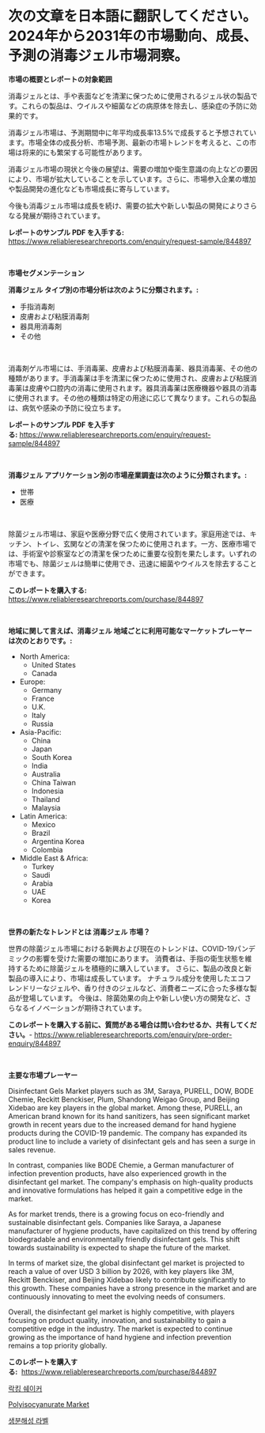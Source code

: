 <p><h1>次の文章を日本語に翻訳してください。2024年から2031年の市場動向、成長、予測の消毒ジェル市場洞察。</h1></p><p><strong>市場の概要とレポートの対象範囲</strong></p>
<p><p>消毒ジェルとは、手や表面などを清潔に保つために使用されるジェル状の製品です。これらの製品は、ウイルスや細菌などの病原体を除去し、感染症の予防に効果的です。</p><p>消毒ジェル市場は、予測期間中に年平均成長率13.5%で成長すると予想されています。市場全体の成長分析、市場予測、最新の市場トレンドを考えると、この市場は将来的にも繁栄する可能性があります。</p><p>消毒ジェル市場の現状と今後の展望は、需要の増加や衛生意識の向上などの要因により、市場が拡大していることを示しています。さらに、市場参入企業の増加や製品開発の進化なども市場成長に寄与しています。</p><p>今後も消毒ジェル市場は成長を続け、需要の拡大や新しい製品の開発によりさらなる発展が期待されています。</p></p>
<p><strong>レポートのサンプル PDF を入手する:</strong> <a href="https://www.reliableresearchreports.com/enquiry/request-sample/844897">https://www.reliableresearchreports.com/enquiry/request-sample/844897</a></p>
<p>&nbsp;</p>
<p><strong>市場セグメンテーション</strong></p>
<p><strong>消毒ジェル タイプ別の市場分析は次のように分類されます。:</strong></p>
<p><ul><li>手指消毒剤</li><li>皮膚および粘膜消毒剤</li><li>器具用消毒剤</li><li>その他</li></ul></p>
<p>&nbsp;</p>
<p><p>消毒剤ゲル市場には、手消毒薬、皮膚および粘膜消毒薬、器具消毒薬、その他の種類があります。手消毒薬は手を清潔に保つために使用され、皮膚および粘膜消毒薬は皮膚や口腔内の消毒に使用されます。器具消毒薬は医療機器や器具の消毒に使用されます。その他の種類は特定の用途に応じて異なります。これらの製品は、病気や感染の予防に役立ちます。</p></p>
<p><strong>レポートのサンプル PDF を入手する:</strong>&nbsp;<a href="https://www.reliableresearchreports.com/enquiry/request-sample/844897">https://www.reliableresearchreports.com/enquiry/request-sample/844897</a></p>
<p>&nbsp;</p>
<p><strong> 消毒ジェル アプリケーション別の市場産業調査は次のように分類されます。:</strong></p>
<p><ul><li>世帯</li><li>医療</li></ul></p>
<p>&nbsp;</p>
<p><p>除菌ジェル市場は、家庭や医療分野で広く使用されています。家庭用途では、キッチン、トイレ、玄関などの清潔を保つために使用されます。一方、医療市場では、手術室や診察室などの清潔を保つために重要な役割を果たします。いずれの市場でも、除菌ジェルは簡単に使用でき、迅速に細菌やウイルスを除去することができます。</p></p>
<p><strong>このレポートを購入する:</strong>&nbsp; <a href="https://www.reliableresearchreports.com/purchase/844897">https://www.reliableresearchreports.com/purchase/844897</a></p>
<p>&nbsp;</p>
<p><strong>地域に関して言えば、消毒ジェル 地域ごとに利用可能なマーケットプレーヤーは次のとおりです。:</strong></p>
<p><ul>
    <li>
        North America:
        <ul>
            <li>United States</li>
            <li>Canada</li>
        </ul>
    </li>
    <li>
        Europe:
        <ul>
            <li>Germany</li>
            <li>France</li>
            <li>U.K.</li>
            <li>Italy</li>
            <li>Russia</li>
        </ul>
    </li>
    <li>
        Asia-Pacific:
        <ul>
            <li>China</li>
            <li>Japan</li>
            <li>South Korea</li>
            <li>India</li>
            <li>Australia</li>
            <li>China Taiwan</li>
            <li>Indonesia</li>
            <li>Thailand</li>
            <li>Malaysia</li>
        </ul>
    </li>
    <li>
        Latin America:
        <ul>
            <li>Mexico</li>
            <li>Brazil</li>
            <li>Argentina Korea</li>
            <li>Colombia</li>
        </ul>
    </li>
    <li>
        Middle East & Africa:
        <ul>
            <li>Turkey</li>
            <li>Saudi</li>
            <li>Arabia</li>
            <li>UAE</li>
            <li>Korea</li>
        </ul>
    </li>
    </ul></p>
<p>&nbsp;</p>
<p><strong>世界の新たなトレンドとは 消毒ジェル 市場？</strong></p>
<p><p>世界の除菌ジェル市場における新興および現在のトレンドは、COVID-19パンデミックの影響を受けた需要の増加にあります。 消費者は、手指の衛生状態を維持するために除菌ジェルを積極的に購入しています。 さらに、製品の改良と新製品の導入により、市場は成長しています。 ナチュラル成分を使用したエコフレンドリーなジェルや、香り付きのジェルなど、消費者ニーズに合った多様な製品が登場しています。 今後は、除菌効果の向上や新しい使い方の開発など、さらなるイノベーションが期待されています。</p></p>
<p><strong>このレポートを購入する前に、質問がある場合は問い合わせるか、共有してください。</strong>- <a href="https://www.reliableresearchreports.com/enquiry/pre-order-enquiry/844897">https://www.reliableresearchreports.com/enquiry/pre-order-enquiry/844897</a></p>
<p>&nbsp;</p>
<p><strong>主要な市場プレーヤー</strong></p>
<p><p>Disinfectant Gels Market players such as 3M, Saraya, PURELL, DOW, BODE Chemie, Reckitt Benckiser, Plum, Shandong Weigao Group, and Beijing Xidebao are key players in the global market. Among these, PURELL, an American brand known for its hand sanitizers, has seen significant market growth in recent years due to the increased demand for hand hygiene products during the COVID-19 pandemic. The company has expanded its product line to include a variety of disinfectant gels and has seen a surge in sales revenue.</p><p>In contrast, companies like BODE Chemie, a German manufacturer of infection prevention products, have also experienced growth in the disinfectant gel market. The company's emphasis on high-quality products and innovative formulations has helped it gain a competitive edge in the market.</p><p>As for market trends, there is a growing focus on eco-friendly and sustainable disinfectant gels. Companies like Saraya, a Japanese manufacturer of hygiene products, have capitalized on this trend by offering biodegradable and environmentally friendly disinfectant gels. This shift towards sustainability is expected to shape the future of the market.</p><p>In terms of market size, the global disinfectant gel market is projected to reach a value of over USD 3 billion by 2026, with key players like 3M, Reckitt Benckiser, and Beijing Xidebao likely to contribute significantly to this growth. These companies have a strong presence in the market and are continuously innovating to meet the evolving needs of consumers.</p><p>Overall, the disinfectant gel market is highly competitive, with players focusing on product quality, innovation, and sustainability to gain a competitive edge in the industry. The market is expected to continue growing as the importance of hand hygiene and infection prevention remains a top priority globally.</p></p>
<p><strong>このレポートを購入する:</strong>&nbsp;&nbsp;<a href="https://www.reliableresearchreports.com/purchase/844897">https://www.reliableresearchreports.com/purchase/844897</a></p>
<p><p><a href="https://github.com/GabrielBlanda5656/Market-Research-Report-List-1/blob/main/719137315503.md">락킹 쉐이커</a></p><p><a href="https://picayune-night-cbd.notion.site/Polyisocyanurate-Market-Size-Growth-Outlook-from-2024-to-2031-projecting-at-Market-s-Trends-Analys-40ffbfbe401a4e5fabe7d89533275941">Polyisocyanurate Market</a></p><p><a href="https://github.com/CorEmtymerich56566/Market-Research-Report-List-1/blob/main/440455715504.md">생분해성 라벨</a></p></p>